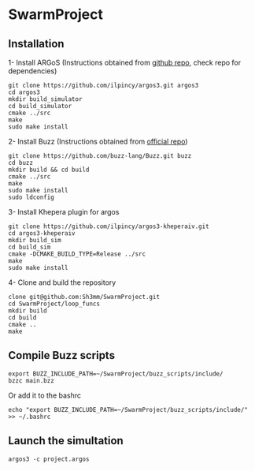 # SwarmProject

## Installation

1- Install ARGoS (Instructions obtained from [github repo](https://github.com/ilpincy/argos3), check repo for dependencies)
```
git clone https://github.com/ilpincy/argos3.git argos3
cd argos3
mkdir build_simulator
cd build_simulator
cmake ../src
make
sudo make install
```

2- Install Buzz (Instructions obtained from [official repo](https://github.com/buzz-lang/Buzz))
```
git clone https://github.com/buzz-lang/Buzz.git buzz
cd buzz
mkdir build && cd build
cmake ../src
make
sudo make install
sudo ldconfig
```

3- Install Khepera plugin for argos
```
git clone https://github.com/ilpincy/argos3-kheperaiv.git
cd argos3-kheperaiv
mkdir build_sim
cd build_sim
cmake -DCMAKE_BUILD_TYPE=Release ../src
make
sudo make install
```

4- Clone and build the repository
```
clone git@github.com:Sh3mm/SwarmProject.git
cd SwarmProject/loop_funcs
mkdir build
cd build
cmake ..
make
```

## Compile Buzz scripts

```
export BUZZ_INCLUDE_PATH=~/SwarmProject/buzz_scripts/include/
bzzc main.bzz
```
Or add it to the bashrc
```
echo "export BUZZ_INCLUDE_PATH=~/SwarmProject/buzz_scripts/include/" >> ~/.bashrc
```

## Launch the simultation

```
argos3 -c project.argos
```
